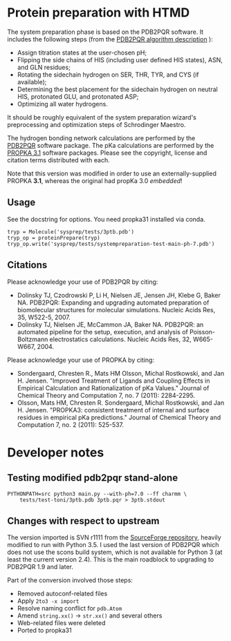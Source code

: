 Protein preparation with HTMD
===============

The system preparation phase is based on the PDB2PQR software. It 
includes the following steps (from the
[PDB2PQR algorithm
description](http://www.poissonboltzmann.org/docs/pdb2pqr-algorithm-description/)
):

 * Assign titration states at the user-chosen pH;
 * Flipping the side chains of HIS (including user defined HIS states), ASN, and GLN residues;
 * Rotating the sidechain hydrogen on SER, THR, TYR, and CYS (if available);
 * Determining the best placement for the sidechain hydrogen on neutral HIS, protonated GLU, and protonated ASP;
 * Optimizing all water hydrogens.

It should be roughly equivalent of the system preparation wizard's preprocessing and optimization steps
of Schrodinger Maestro.

The hydrogen bonding network calculations are performed by the
[PDB2PQR](http://www.poissonboltzmann.org/) software package. The pKa
calculations are performed by the [PROPKA
3.1](https://github.com/jensengroup/propka-3.1) software packages.
Please see the copyright, license  and citation terms distributed with each.

Note that this version was modified in order to use an 
externally-supplied PROPKA **3.1**, whereas
the original had propKa 3.0 *embedded*!


Usage
----------

See the docstring for options. You need propka31 installed via conda.
    
    tryp = Molecule('sysprep/tests/3ptb.pdb')
    tryp_op = proteinPrepare(tryp)
    tryp_op.write('sysprep/tests/systempreparation-test-main-ph-7.pdb')




Citations
---------

Please acknowledge your use of PDB2PQR by citing:

 *   Dolinsky TJ, Czodrowski P, Li H, Nielsen JE, Jensen JH, Klebe G, Baker NA. PDB2PQR: Expanding and upgrading automated preparation of biomolecular structures for molecular simulations. Nucleic Acids Res, 35, W522-5, 2007. 
 *   Dolinsky TJ, Nielsen JE, McCammon JA, Baker NA. PDB2PQR: an automated pipeline for the setup, execution, and analysis of Poisson-Boltzmann electrostatics calculations. Nucleic Acids Res, 32, W665-W667, 2004.
 
 
Please acknowledge your use of PROPKA by citing:

 *   Sondergaard, Chresten R., Mats HM Olsson, Michal Rostkowski, and Jan H. Jensen. "Improved Treatment of Ligands and Coupling Effects in Empirical Calculation and Rationalization of pKa Values." Journal of Chemical Theory and Computation 7, no. 7 (2011): 2284-2295.
 *   Olsson, Mats HM, Chresten R. Sondergaard, Michal Rostkowski, and Jan H. Jensen. "PROPKA3: consistent treatment of internal and surface residues in empirical pKa predictions." Journal of Chemical Theory and Computation 7, no. 2 (2011): 525-537.





Developer notes
===============


Testing modified pdb2pqr stand-alone
---------------------------

    PYTHONPATH=src python3 main.py --with-ph=7.0 --ff charmm \
        tests/test-toni/3ptb.pdb 3ptb.pqr > 3ptb.stdout



 

Changes with respect to upstream
-------------------

The version imported is SVN r1111 from the [SourceForge
repository](http://sourceforge.net/p/pdb2pqr/code/HEAD/tree/trunk/pdb2pqr/),
heavily modified to run with Python 3.5.  I used the last version of
PDB2PQR which does not use the scons build system, which is not
available for Python 3 (at least the current version 2.4). This is the
main roadblock to upgrading to PDB2PQR 1.9 and later.

Part of the conversion involved those steps:

 * Removed autoconf-related files
 * Apply `2to3 -x import`
 * Resolve naming conflict for `pdb.Atom`
 * Amend `string.xx()` -> `str.xx()` and several others
 * Web-related files were deleted
 * Ported to propka31




